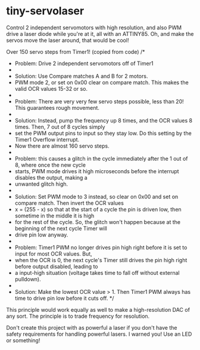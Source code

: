 # tiny-servolaser
Control 2 independent servomotors with high resolution, and also PWM drive a laser diode while you're at it, all with an ATTINY85. Oh, and make the servos move the laser around, that would be cool!

Over 150 servo steps from Timer1! (copied from code)
/*
 *  Problem: Drive 2 independent servomotors off of Timer1
 *  
 *  Solution: Use Compare matches A and B for 2 motors.
 *  PWM mode 2, or set on 0x00 clear on compare match. This makes the valid OCR values 15-32 or so.
 *  
 *  Problem: There are very very few servo steps possible, less than 20! This guarantees rough movement.
 *  
 *  Solution: Instead, pump the frequency up 8 times, and the OCR values 8 times. Then, 7 out of 8 cycles simply
 *  set the PWM output pins to input so they stay low. Do this setting by the Timer1 Overflow interrupt.
 *  Now there are almost 160 servo steps.
 *  
 *  Problem: this causes a glitch in the cycle immediately after the 1 out of 8, where once the new cycle
 *  starts, PWM mode drives it high microseconds before the interrupt disables the output, making a 
 *  unwanted glitch high.
 *  
 *  Solution: Set PWM mode to 3 instead, so clear on 0x00 and set on compare match. Then invert the OCR values
 *  x = (255 - x) so that at the start of a cycle the pin is driven low, then sometime in the middle it is high
 *  for the rest of the cycle. So, the glitch won't happen because at the beginning of the next cycle Timer will
 *  drive pin low anyway.
 *  
 *  Problem: Timer1 PWM no longer drives pin high right before it is set to input for most OCR values. But,
 *  when the OCR is 0, the next cycle's Timer still drives the pin high right before output disabled, leading to
 *  a input-high situation (voltage takes time to fall off without external pulldown).
 *  
 *  Solution: Make the lowest OCR value > 1. Then Timer1 PWM always has time to drive pin low before it cuts off. 
 */

This principle would work equally as well to make a high-resolution DAC of any sort. The principle is to 
trade frequency for resolution.

Don't create this project with as powerful a laser if you don't have the safety requirements for handling powerful lasers. I warned you! Use an LED or something!


